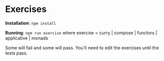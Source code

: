 Exercises
==================

**Installation**:
`npm install`

**Running**:
`npm run exercise`
  where exercise = curry | compose | functors | applicative | monads

Some will fail and some will pass. You'll need to edit the exercises until the tests pass.
